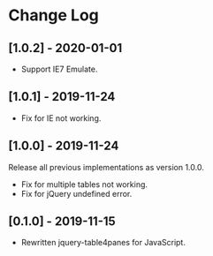 # Change Log

## [1.0.2] - 2020-01-01

- Support IE7 Emulate.

## [1.0.1] - 2019-11-24

- Fix for IE not working.

## [1.0.0] - 2019-11-24
Release all previous implementations as version 1.0.0.

- Fix for multiple tables not working.
- Fix for jQuery undefined error.

## [0.1.0] - 2019-11-15

- Rewritten jquery-table4panes for JavaScript.

